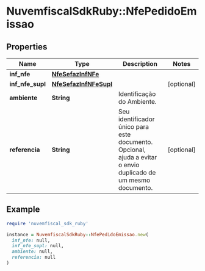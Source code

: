 # NuvemfiscalSdkRuby::NfePedidoEmissao

## Properties

| Name | Type | Description | Notes |
| ---- | ---- | ----------- | ----- |
| **inf_nfe** | [**NfeSefazInfNFe**](NfeSefazInfNFe.md) |  |  |
| **inf_nfe_supl** | [**NfeSefazInfNFeSupl**](NfeSefazInfNFeSupl.md) |  | [optional] |
| **ambiente** | **String** | Identificação do Ambiente. |  |
| **referencia** | **String** | Seu identificador único para este documento. Opcional, ajuda a evitar o envio duplicado de um mesmo documento. | [optional] |

## Example

```ruby
require 'nuvemfiscal_sdk_ruby'

instance = NuvemfiscalSdkRuby::NfePedidoEmissao.new(
  inf_nfe: null,
  inf_nfe_supl: null,
  ambiente: null,
  referencia: null
)
```

